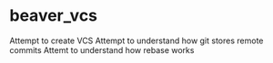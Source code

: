 # beaver_vcs
Attempt to create VCS 
Attempt to understand how git stores remote commits 
Attemt to understand how rebase works
